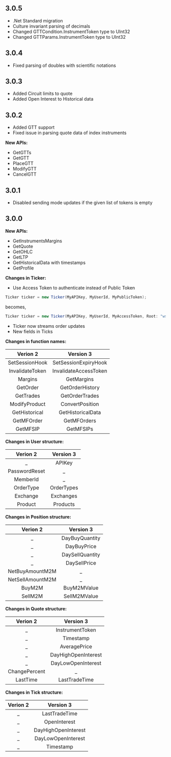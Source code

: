 ## 3.0.5

* .Net Standard migration
* Culture invariant parsing of decimals
* Changed GTTCondition.InstrumentToken type to UInt32
* Changed GTTParams.InstrumentToken type to UInt32

## 3.0.4

* Fixed parsing of doubles with scientific notations

## 3.0.3

* Added Circuit limits to quote
* Added Open Interest to Historical data

## 3.0.2

* Added GTT support
* Fixed issue in parsing quote data of index instruments

**New APIs:**

* GetGTTs
* GetGTT
* PlaceGTT
* ModifyGTT
* CancelGTT

## 3.0.1

* Disabled sending mode updates if the given list of tokens is empty

## 3.0.0

**New APIs:**

* GetInstrumentsMargins
* GetQuote
* GetOHLC
* GetLTP
* GetHistoricalData with timestamps
* GetProfile

**Changes in Ticker:**

* Use Access Token to authenticate instead of Public Token

```csharp
Ticker ticker = new Ticker(MyAPIKey, MyUserId, MyPublicToken);
```

becomes,

```csharp
Ticker ticker = new Ticker(MyAPIKey, MyUserId, MyAccessToken, Root: "wss://websocket.kite.trade/v3");
```

* Ticker now streams order updates
* New fields in Ticks

**Changes in function names:**

|    Verion 2     |       Version 3       |
| :-------------: | :-------------------: |
| SetSessionHook  | SetSessionExpiryHook  |
| InvalidateToken | InvalidateAccessToken |
|     Margins     |      GetMargins       |
|    GetOrder     |    GetOrderHistory    |
|    GetTrades    |    GetOrderTrades     |
|  ModifyProduct  |    ConvertPosition    |
|  GetHistorical  |   GetHistoricalData   |
|   GetMFOrder    |      GetMFOrders      |
|    GetMFSIP     |       GetMFSIPs       |

**Changes in User structure:**

|   Verion 2    | Version 3  |
| :-----------: | :--------: |
|       _       |   APIKey   |
| PasswordReset |     _      |
|   MemberId    |     _      |
|   OrderType   | OrderTypes |
|   Exchange    | Exchanges  |
|    Product    |  Products  |

**Changes in Position structure:**

|     Verion 2     |    Version 3    |
| :--------------: | :-------------: |
|        _         | DayBuyQuantity  |
|        _         |   DayBuyPrice   |
|        _         | DaySellQuantity |
|        _         |  DaySellPrice   |
| NetBuyAmountM2M  |        _        |
| NetSellAmountM2M |        _        |
|      BuyM2M      |   BuyM2MValue   |
|     SellM2M      |  SellM2MValue   |

**Changes in Quote structure:**

|   Verion 2    |      Version 3      |
| :-----------: | :-----------------: |
|       _       |   InstrumentToken   |
|       _       |      Timestamp      |
|       _       |    AveragePrice     |
|       _       | DayHighOpenInterest |
|       _       | DayLowOpenInterest  |
| ChangePercent |          _          |
|   LastTime    |    LastTradeTime    |


**Changes in Tick structure:**

| Verion 2 |      Version 3      |
| :------: | :-----------------: |
|    _     |    LastTradeTime    |
|    _     |    OpenInterest     |
|    _     | DayHighOpenInterest |
|    _     | DayLowOpenInterest  |
|    _     |      Timestamp      |
